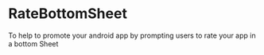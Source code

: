# RateBottomSheet
To help to promote your android app by prompting users to rate your app in a bottom Sheet
